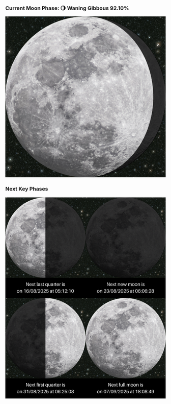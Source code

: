 ### Current Moon Phase: 🌖 Waning Gibbous 92.10%
![Moon Phase](moonphase.png)
### Next Key Phases
![Gallery](gallery.png)